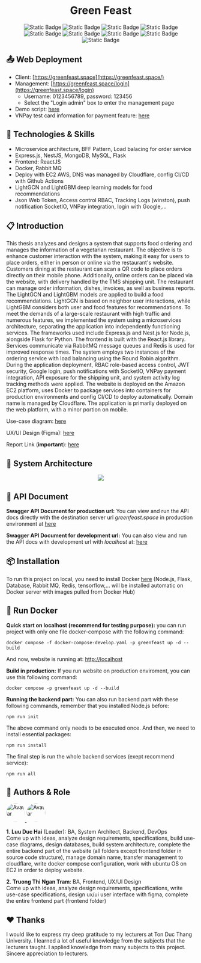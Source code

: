 <h1 align="center">Green Feast</h1>

<div align="center">

![Static Badge](https://img.shields.io/badge/Javascript-yellow)
![Static Badge](https://img.shields.io/badge/Typescript-blue)
![Static Badge](https://img.shields.io/badge/Backend-ExpressJS-darkgreen)
![Static Badge](https://img.shields.io/badge/Backend-NestJS-red)
![Static Badge](https://img.shields.io/badge/Backend-Flask-blue)
![Static Badge](https://img.shields.io/badge/Frontend-ReactJS-lightblue)
![Static Badge](https://img.shields.io/badge/Deploy-Docker-blue)
![Static Badge](https://img.shields.io/badge/Cache-Redis-red)
![Static Badge](https://img.shields.io/badge/Queue-RabbitMQ-orange)

</div>

## 📤 Web Deployment 
- Client: [https://greenfeast.space](https://greenfeast.space/)
- Management: [https://greenfeast.space/login](https://greenfeast.space/login) 
  - Username: 0123456789, password: 123456
  - Select the "Login admin" box to enter the management page
- Demo script: [here](https://docs.google.com/document/d/151-uFlub3Yi4Z00npQgpLE7smJBD51eRycYk7ldC_tI/edit?usp=sharing)
- VNPay test card information for payment feature: [here](https://sandbox.vnpayment.vn/apis/vnpay-demo/)

## 📑 Technologies & Skills 
- Microservice architecture, BFF Pattern, Load balacing for order service
- Express.js, NestJS, MongoDB, MySQL, Flask
- Frontend: ReactJS
- Docker, Rabbit MQ
- Deploy with EC2 AWS, DNS was managed by Cloudflare, config CI/CD with Github Actions
- LightGCN and LightGBM deep learning models for food recommendations
- Json Web Token, Access control RBAC, Tracking Logs (winston), push notification SocketIO, VNPay integration, login with Google,...

## 📋 Introduction
This thesis analyzes and designs a system that supports food ordering and manages the information of a vegetarian restaurant. The objective is to enhance customer interaction with the system, making it easy for users to place orders, either in person or online via the restaurant's website. Customers dining at the restaurant can scan a QR code to place orders directly on their mobile phone. Additionally, online orders can be placed via the website, with delivery handled by the TMS shipping unit. The restaurant can manage order information, dishes, invoices, as well as business reports. The LightGCN and LightGBM models are applied to build a food recommendations. LightGCN is based on neighbor user interactions, while LightGBM considers both user and food features for recommendations. To meet the demands of a large-scale restaurant with high traffic and numerous features, we implemented the system using a microservices architecture, separating the application into independently functioning services. The frameworks used include Express.js and Nest.js for Node.js, alongside Flask for Python. The frontend is built with the React.js library. Services communicate via RabbitMQ message queues and Redis is used for improved response times. The system employs two instances of the ordering service with load balancing using the Round Robin algorithm. During the application deployment, RBAC role-based access control, JWT security, Google login, push notifications with SocketIO, VNPay payment integration, API exposure for the shipping unit, and system activity log tracking methods were applied. The website is deployed on the Amazon EC2 platform, uses Docker to package services into containers for production environments and config CI/CD to deploy automatically. Domain name is managed by Cloudflare. The application is primarily deployed on the web platform, with a minor portion on mobile.

Use-case diagram: [here](https://drive.google.com/file/d/1KPw7t9B74QQZjmLroM4SeeZr6i0U6QMp/view?usp=sharing)

UX/UI Design (Figma): [here](https://s.net.vn/ztMs)

Report Link (**important**): [here]()

## 📖 System Architecture
<p align="center">
  <img src="https://res.cloudinary.com/dmjsmmt3h/image/upload/v1724347534/qwznxe1miwhydlbabcgf.png" />
</p>

## 📝 API Document 
**Swagger API Document for production url:** You can view and run the API docs directly with the destination server url *greenfeast.space* in production environment at [here](https://app.swaggerhub.com/apis-docs/HaiLuu/GreenFeast/1.0.0)

**Swagger API Document for development url:** You can also view and run the API docs with development url with *localhost* at: [here](https://petstore.swagger.io/?url=https://api.swaggerhub.com/apis/HaiLuu/GreenFeast/1.0.0)

## 📦 Installation 
To run this project on local, you need to install Docker [here](https://www.docker.com/) (Node.js, Flask, Database, Rabbit MQ, Redis, tensorflow,... will be installed automatic on Docker server with images pulled from Docker Hub)

## 💾 Run Docker 
**Quick start on localhost (recommend for testing purpose):** you can run project with only one file docker-compose with the following command:

```
docker compose -f docker-compose-develop.yaml -p greenfeast up -d --build
```

And now, website is running at: [http://localhost](http://localhost)

**Build in production:** If you run website on production enviroment, you can use this following command:

```
docker compose -p greenfeast up -d --build
```

**Running the backend part:** You can also run backend part with these following commands, remember that you installed Node.js before:

```
npm run init
```

The above command only needs to be executed once. And then, we need to install essential packages:

```
npm run install
```

The final step is run the whole backend services (exept recommend service):

```
npm run all
```

## 👥 Authors & Role
<div style="display:inline-block">
  <a href="https://github.com/duc-hai">
    <img src="https://github.com/duc-hai.png" style="border-radius: 50%;" alt="Avatar" width="50" height="50">
  </a>
  <a href="https://github.com/ngtram56">
    <img src="https://github.com/ngtram56.png" style="border-radius: 50%;" alt="Avatar" width="50" height="50">
  </a>
</div>

**1**. **Luu Duc Hai** (Leader): BA, System Architect, Backend, DevOps </br>
Come up with ideas, analyze design requirements, specifications, build use-case diagrams, design databases, build system architecture, complete the entire backend part of the website (all folders except frontend folder in source code structure), manage domain name, transfer management to cloudflare, write docker compose configuration, work with ubuntu OS on EC2 in order to deploy website.

**2**. **Truong Thi Ngan Tram**: BA, Frontend, UX/UI Design </br>
Come up with ideas, analyze design requirements, specifications, write use-case specifications, design ux/ui user interface with figma, complete the entire frontend part (frontend folder)

## ❤️ Thanks 
I would like to express my deep gratitude to my lecturers at Ton Duc Thang University. I learned a lot of useful knowledge from the subjects that the lecturers taught. I applied knowledge from many subjects to this project. Sincere appreciation to lecturers.